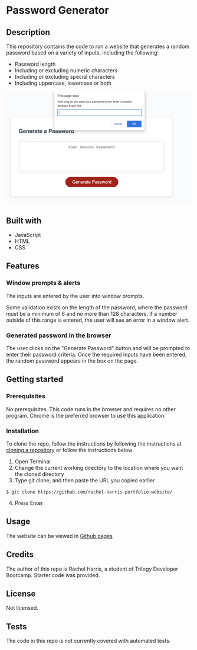 # Password Generator

## Description

This repository contains the code to run a website that generates a random password based on a variety of inputs, including the following:
* Password length
* Including or excluding numeric characters
* Including or excluding special characters
* Including uppercase, lowercase or both


![Screenshot of input fields](/assets/images/password-generator-prompts.png)


## Built with
* JavaScript
* HTML
* CSS

## Features
### Window prompts & alerts
The inputs are entered by the user into window prompts.

Some validation exists on the length of the password, where the password must be a minimum of 8 and no more than 128 characters. If a number outside of this range is entered, the user will see an error in a window alert.

### Generated password in the browser
The user clicks on the "Generate Password" button and will be prompted to enter their password criteria. Once the required inputs have been entered, the random password appears in the box on the page.

## Getting started
### Prerequisites
No prerequisites. This code runs in the browser and requires no other program. Chrome is the preferred browser to use this application.

### Installation
To clone the repo, follow the instructions by following the instructions at [cloning a repository](https://docs.github.com/en/repositories/creating-and-managing-repositories/cloning-a-repository) or follow the instructions below

1. Open Terminal
2. Change the current working directory to the location where you want the cloned directory
3. Type git clone, and then paste the URL you copied earlier
```
$ git clone https://github.com/rachel-harris-portfolio-website/
```
4. Press Enter

## Usage
The website can be viewed in [Github pages](https://rachelharris90.github.io/password-generator)

## Credits
The author of this repo is Rachel Harris, a student of Trilogy Developer Bootcamp. Starter code was provided.

## License
Not licensed.

## Tests
The code in this repo is not currently covered with automated tests.
